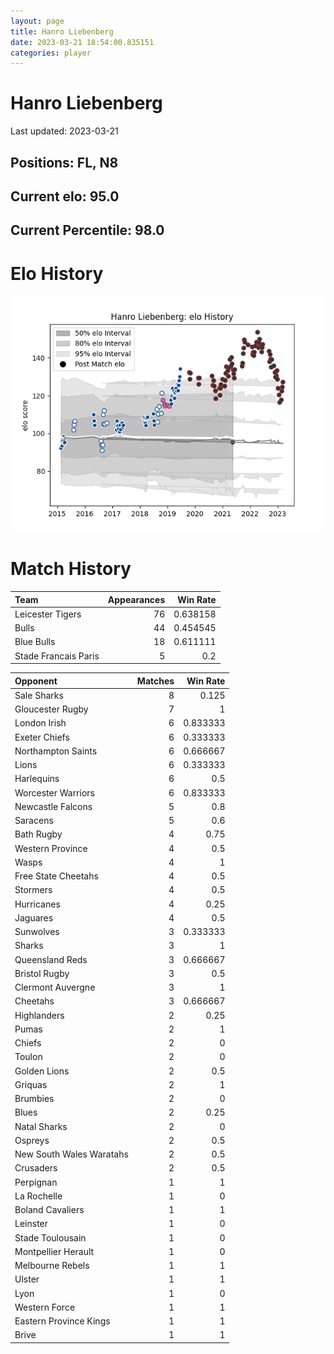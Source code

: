 ```yaml
---  
layout: page  
title: Hanro Liebenberg  
date: 2023-03-21 18:54:00.835151  
categories: player  
---
```

# Hanro Liebenberg


Last updated: 2023-03-21
## Positions: FL, N8

## Current elo: 95.0

## Current Percentile: 98.0

# Elo History


![elo history](history_HanroLiebenberg.png)
# Match History


| Team                 |   Appearances |   Win Rate |
|:---------------------|--------------:|-----------:|
| Leicester Tigers     |            76 |   0.638158 |
| Bulls                |            44 |   0.454545 |
| Blue Bulls           |            18 |   0.611111 |
| Stade Francais Paris |             5 |   0.2      |

| Opponent                 |   Matches |   Win Rate |
|:-------------------------|----------:|-----------:|
| Sale Sharks              |         8 |   0.125    |
| Gloucester Rugby         |         7 |   1        |
| London Irish             |         6 |   0.833333 |
| Exeter Chiefs            |         6 |   0.333333 |
| Northampton Saints       |         6 |   0.666667 |
| Lions                    |         6 |   0.333333 |
| Harlequins               |         6 |   0.5      |
| Worcester Warriors       |         6 |   0.833333 |
| Newcastle Falcons        |         5 |   0.8      |
| Saracens                 |         5 |   0.6      |
| Bath Rugby               |         4 |   0.75     |
| Western Province         |         4 |   0.5      |
| Wasps                    |         4 |   1        |
| Free State Cheetahs      |         4 |   0.5      |
| Stormers                 |         4 |   0.5      |
| Hurricanes               |         4 |   0.25     |
| Jaguares                 |         4 |   0.5      |
| Sunwolves                |         3 |   0.333333 |
| Sharks                   |         3 |   1        |
| Queensland Reds          |         3 |   0.666667 |
| Bristol Rugby            |         3 |   0.5      |
| Clermont Auvergne        |         3 |   1        |
| Cheetahs                 |         3 |   0.666667 |
| Highlanders              |         2 |   0.25     |
| Pumas                    |         2 |   1        |
| Chiefs                   |         2 |   0        |
| Toulon                   |         2 |   0        |
| Golden Lions             |         2 |   0.5      |
| Griquas                  |         2 |   1        |
| Brumbies                 |         2 |   0        |
| Blues                    |         2 |   0.25     |
| Natal Sharks             |         2 |   0        |
| Ospreys                  |         2 |   0.5      |
| New South Wales Waratahs |         2 |   0.5      |
| Crusaders                |         2 |   0.5      |
| Perpignan                |         1 |   1        |
| La Rochelle              |         1 |   0        |
| Boland Cavaliers         |         1 |   1        |
| Leinster                 |         1 |   0        |
| Stade Toulousain         |         1 |   0        |
| Montpellier Herault      |         1 |   0        |
| Melbourne Rebels         |         1 |   1        |
| Ulster                   |         1 |   1        |
| Lyon                     |         1 |   0        |
| Western Force            |         1 |   1        |
| Eastern Province Kings   |         1 |   1        |
| Brive                    |         1 |   1        |
